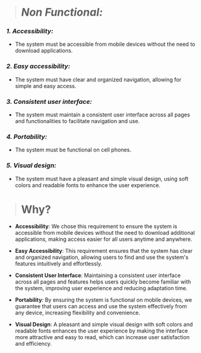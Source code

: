 > # *Non Functional:*

### *1. Accessibility:*
 - The system must be accessible from mobile devices
   without the need to download applications.

### *2. Easy accessibility:*
 - The system must have clear and organized navigation, allowing for
   simple and easy access.

### *3. Consistent user interface:*
 - The system must maintain a consistent user interface across all pages
   and functionalities to facilitate navigation and use.

### *4. Portability:*
 - The system must be functional on cell phones.

### *5. Visual design:*
 - The system must have a pleasant and simple visual design, using soft
   colors and readable fonts to enhance the user experience.
   
> # Why?
-   **Accessibility**: We chose this requirement to ensure the system is accessible from mobile devices without the need to download additional applications, making access easier for all users anytime and anywhere.
    
-   **Easy Accessibility**: This requirement ensures that the system has clear and organized navigation, allowing users to find and use the system's features intuitively and effortlessly.
    
-   **Consistent User Interface**: Maintaining a consistent user interface across all pages and features helps users quickly become familiar with the system, improving user experience and reducing adaptation time.
    
-   **Portability**: By ensuring the system is functional on mobile devices, we guarantee that users can access and use the system effectively from any device, increasing flexibility and convenience.
    
-   **Visual Design**: A pleasant and simple visual design with soft colors and readable fonts enhances the user experience by making the interface more attractive and easy to read, which can increase user satisfaction and efficiency.
